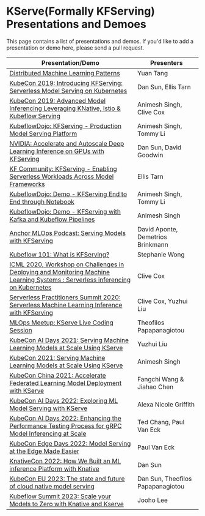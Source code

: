 # KServe(Formally KFServing) Presentations and Demoes

This page contains a list of presentations and demos. If you'd like to add a presentation or demo here, please send a pull request.

| Presentation/Demo | Presenters |
| ------------ | ------- |
| [Distributed Machine Learning Patterns](https://github.com/terrytangyuan/distributed-ml-patterns) | Yuan Tang |
| [KubeCon 2019: Introducing KFServing: Serverless Model Serving on Kubernetes](https://www.youtube.com/watch?v=saMkA4fIOH8) |Dan Sun, Ellis Tarn|
| [KubeCon 2019: Advanced Model Inferencing Leveraging KNative, Istio & Kubeflow Serving](https://www.youtube.com/watch?v=YaGASyU88dQ) | Animesh Singh, Clive Cox|
| [KubeflowDojo: KFServing - Production Model Serving Platform](https://www.youtube.com/watch?v=VN2htoRSUzY) |Animesh Singh, Tommy Li|
| [NVIDIA: Accelerate and Autoscale Deep Learning Inference on GPUs with KFServing](https://developer.nvidia.com/gtc/2020/video/s22459-vid) | Dan Sun, David Goodwin|
| [KF Community: KFServing - Enabling Serverless Workloads Across Model Frameworks](https://www.youtube.com/watch?v=hGIvlFADMhU) |Ellis Tarn|
| [KubeflowDojo: Demo - KFServing End to End through Notebook](https://www.youtube.com/watch?v=xg5ar6vSAXY) |Animesh Singh, Tommy Li|
| [KubeflowDojo: Demo - KFServing with Kafka and Kubeflow Pipelines](https://www.youtube.com/watch?v=sVs6gFUddII) |Animesh Singh|
| [Anchor MLOps Podcast: Serving Models with KFServing](https://anchor.fm/mlops/episodes/MLOps-Coffee-Sessions-1-Serving-Models-with-Kubeflow-efbht0) | David Aponte, Demetrios Brinkmann|
| [Kubeflow 101: What is KFServing?](https://www.youtube.com/watch?v=lj_X2ND2BBI) | Stephanie Wong |
| [ICML 2020, Workshop on Challenges in Deploying and Monitoring Machine Learning Systems : Serverless inferencing on Kubernetes](https://slideslive.com/38931706/serverless-inferencing-on-kubernetes?ref=account-folder-55868-folders) | Clive Cox |
| [Serverless Practitioners Summit 2020: Serverless Machine Learning Inference with KFServing](https://www.youtube.com/watch?v=HlKOOgY5OyA) | Clive Cox, Yuzhui Liu|
| [MLOps Meetup: KServe Live Coding Session](https://www.youtube.com/watch?v=0YmM_h7PvpI) | Theofilos Papapanagiotou |
| [KubeCon AI Days 2021: Serving Machine Learning Models at Scale Using KServe](https://www.youtube.com/watch?v=sE_A54T2n6k) | Yuzhui Liu |
| [KubeCon 2021: Serving Machine Learning Models at Scale Using KServe](https://www.youtube.com/watch?v=la3Y0lXuKRM) | Animesh Singh |
| [KubeCon China 2021: Accelerate Federated Learning Model Deployment with KServe](https://www.youtube.com/watch?v=zTj9gaMGq2Y) | Fangchi Wang & Jiahao Chen |
| [KubeCon AI Days 2022: Exploring ML Model Serving with KServe](https://www.youtube.com/watch?v=FX6naJLaq2Y) | Alexa Nicole Griffith |
| [KubeCon AI Days 2022: Enhancing the Performance Testing Process for gRPC Model Inferencing at Scale](https://www.youtube.com/watch?v=PYB5P82kQns) | Ted Chang, Paul Van Eck |
| [KubeCon Edge Days 2022: Model Serving at the Edge Made Easier](https://www.youtube.com/watch?v=0BlK7PaLCFM) | Paul Van Eck |
| [KnativeCon 2022: How We Built an ML inference Platform with Knative](https://www.youtube.com/watch?v=yuxC1UVU_ec) | Dan Sun |
| [KubeCon EU 2023: The state and future of cloud native model serving](https://youtu.be/786VaGAfm6I) | Dan Sun, Theofilos Papapanagiotou |
| [Kubeflow Summit 2023: Scale your Models to Zero with Knative and Kserve](https://youtu.be/j039MuKMmMQ?si=LsJsau0ijBLqj2Vc) | Jooho Lee |
